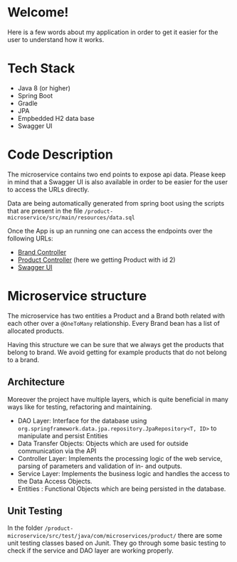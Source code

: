 # Welcome!

Here is a few words about my application in order to get it easier for the user to understand how it works.

# Tech Stack

- Java 8 (or higher)
- Spring Boot
- Gradle
- JPA
- Empbedded H2 data base
- Swagger UI

# Code Description 

The microservice contains two end points to expose api data.
Please keep in mind that a Swagger UI is also available in order to be easier for the user to access the URLs directly.

Data are being automatically generated from spring boot using the scripts that are present in the file `/product-microservice/src/main/resources/data.sql`

Once the App is up an running one can access the endpoints over the following URLs:

* [Brand Controller](http://localhost:8080/v1/search/get/products)
* [Product Controller](http://localhost:8080/v2/search/get/product/2) (here we getting Product with id 2)
* [Swagger UI](http://localhost:8080/swagger-ui.html)



# Microservice structure

The microservice has two entities a Product and a Brand both related with each other over a `@OneToMany` relationship.
Every Brand bean has a list of allocated products. 

Having this structure we can be sure that we always get the products that belong to brand. We avoid getting for example products that do not belong to a brand.

## Architecture 

Moreover the project have multiple layers, which is quite beneficial in many ways like for testing, refactoring and maintaining.

* DAO Layer: Interface for the database using ``org.springframework.data.jpa.repository.JpaRepository<T, ID>`` to manipulate and persist Entities
* Data Transfer Objects: Objects which are used for outside communication via the API
* Controller Layer: Implements the processing logic of the web service, parsing of parameters and validation of in- and outputs.
* Service Layer: Implements the business logic and handles the access to the Data Access Objects.
* Entities : Functional Objects which are being persisted in the database.

## Unit Testing

In the folder ``/product-microservice/src/test/java/com/microservices/product/`` there are some unit testing classes based on Junit.
They go through some basic testing to check if the service and DAO layer are working properly.
